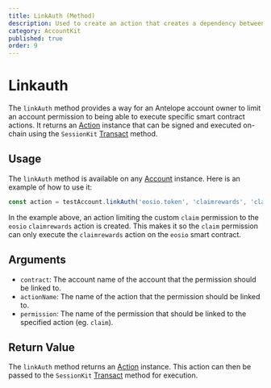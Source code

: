 ```yaml
---
title: LinkAuth (Method)
description: Used to create an action that creates a dependency between a smart contract action and a permission.
category: AccountKit
published: true
order: 9
---
```


# Linkauth

The `linkAuth` method provides a way for an Antelope account owner to limit an account permission to being able to execute specific smart contract actions. It returns an [Action](/docs/antelope/action) instance that can be signed and executed on-chain using the `SessionKit` [Transact](/docs/session-kit/transact) method.

## Usage

The `linkAuth` method is available on any [Account](/docs/account-kit/account) instance. Here is an example of how to use it:

```typescript
const action = testAccount.linkAuth('eosio.token', 'claimrewards', 'claim');
```

In the example above, an action limiting the custom `claim` permission to the `eosio` `claimrewards` action is created. This makes it so the `claim` permission can only execute the `claimrewards` action on the `eosio` smart contract.

## Arguments

- `contract`: The account name of the account that the permission should be linked to.
- `actionName`: The name of the action that the permission should be linked to.
- `permission`: The name of the permission that should be linked to the specified action (eg. `claim`).

## Return Value

The `linkAuth` method returns an [Action](/docs/antelope/action) instance. This action can then be passed to the `SessionKit` [Transact](/docs/session-kit/transact) method for execution.
